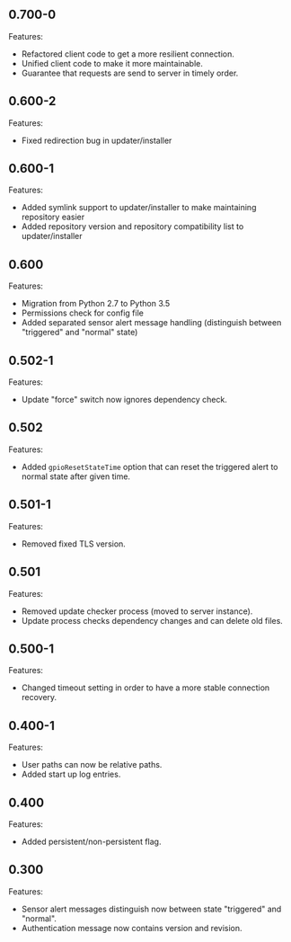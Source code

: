 ## 0.700-0

Features:

* Refactored client code to get a more resilient connection.
* Unified client code to make it more maintainable.
* Guarantee that requests are send to server in timely order.

## 0.600-2

Features:

* Fixed redirection bug in updater/installer

## 0.600-1

Features:

* Added symlink support to updater/installer to make maintaining repository easier
* Added repository version and repository compatibility list to updater/installer 

## 0.600

Features:

* Migration from Python 2.7 to Python 3.5
* Permissions check for config file
* Added separated sensor alert message handling (distinguish between "triggered" and "normal" state)

## 0.502-1

Features:

* Update "force" switch now ignores dependency check.

## 0.502

Features:

* Added `gpioResetStateTime` option that can reset the triggered alert to normal state after given time.

## 0.501-1

Features:

* Removed fixed TLS version.

## 0.501

Features:

* Removed update checker process (moved to server instance).
* Update process checks dependency changes and can delete old files.

## 0.500-1

Features:

* Changed timeout setting in order to have a more stable connection recovery.

## 0.400-1

Features:

* User paths can now be relative paths.
* Added start up log entries.

## 0.400

Features:

* Added persistent/non-persistent flag.

## 0.300

Features:

* Sensor alert messages distinguish now between state "triggered" and "normal".
* Authentication message now contains version and revision.
